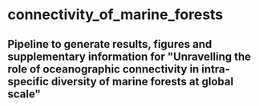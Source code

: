 # connectivity_of_marine_forests

## Pipeline to generate results, figures and supplementary information for "Unravelling the role of oceanographic connectivity in intra-specific diversity of marine forests at global scale"
